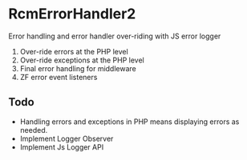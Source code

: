 # RcmErrorHandler2 #

Error handling and error handler over-riding with JS error logger

1. Over-ride errors at the PHP level
2. Over-ride exceptions at the PHP level
3. Final error handling for middleware
4. ZF error event listeners

## Todo ##

- Handling errors and exceptions in PHP means displaying errors as needed.
- Implement Logger Observer
- Implement Js Logger API
